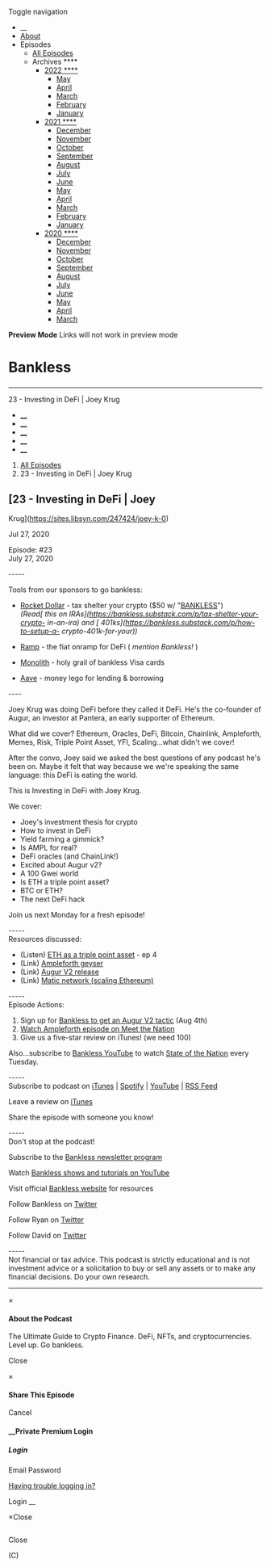 Toggle navigation [](/247424 "Home Page")

  * __
  * [About]()
  * Episodes 
    * [All Episodes](/247424)
    * Archives ****
      * [2022 ****](/247424/2022)
        * [May](/247424/2022/05)
        * [April](/247424/2022/04)
        * [March](/247424/2022/03)
        * [February](/247424/2022/02)
        * [January](/247424/2022/01)
      * [2021 ****](/247424/2021)
        * [December](/247424/2021/12)
        * [November](/247424/2021/11)
        * [October](/247424/2021/10)
        * [September](/247424/2021/09)
        * [August](/247424/2021/08)
        * [July](/247424/2021/07)
        * [June](/247424/2021/06)
        * [May](/247424/2021/05)
        * [April](/247424/2021/04)
        * [March](/247424/2021/03)
        * [February](/247424/2021/02)
        * [January](/247424/2021/01)
      * [2020 ****](/247424/2020)
        * [December](/247424/2020/12)
        * [November](/247424/2020/11)
        * [October](/247424/2020/10)
        * [September](/247424/2020/09)
        * [August](/247424/2020/08)
        * [July](/247424/2020/07)
        * [June](/247424/2020/06)
        * [May](/247424/2020/05)
        * [April](/247424/2020/04)
        * [March](/247424/2020/03)

**Preview Mode** Links will not work in preview mode

# Bankless

###

* * *

23 - Investing in DeFi | Joey Krug

  * [__](http://twitter.com/banklesshq "Visit Us on Twitter")
  * [__](mailto:ryan@mythos.capital "Email This Podcast")
  * [__](http://feeds.libsyn.com/247424/rss "Subscribe to RSS Feed")
  * [__](https://podcasts.apple.com/us/podcast/bankless/id1499409058?ls=1 "Listen on Apple Podcasts")
  * [__](https://open.spotify.com/show/41TNnXSv5ExcQSzEGLlGhy "Listen on Spotify")

  1. [All Episodes](/247424)
  2. 23 - Investing in DeFi | Joey Krug

## [23 - Investing in DeFi | Joey
Krug](https://sites.libsyn.com/247424/joey-k-0)

Jul 27, 2020

Episode: #23  
July 27, 2020

\-----

Tools from our sponsors to go bankless:

  * [Rocket Dollar](https://bankless.cc/2C57MVW) \- tax shelter your crypto ($50 w/ "[BANKLESS](https://bankless.cc/2C57MVW)")  
_(Read[ this on IRAs](https://bankless.substack.com/p/tax-shelter-your-crypto-
in-an-ira) and [ 401ks](https://bankless.substack.com/p/how-to-setup-a-
crypto-401k-for-your))_

  * [Ramp](https://bankless.cc/2ZDJQRU) \- the fiat onramp for DeFi ( _mention Bankless!_ )
  * [Monolith](https://bankless.cc/3e2TG4E) \- holy grail of bankless Visa cards
  * [Aave](https://bankless.cc/aave) \- money lego for lending & borrowing

\----

Joey Krug was doing DeFi before they called it DeFi. He's the co-founder of
Augur, an investor at Pantera, an early supporter of Ethereum.

What did we cover? Ethereum, Oracles, DeFi, Bitcoin, Chainlink, Ampleforth,
Memes, Risk, Triple Point Asset, YFI, Scaling...what didn't we cover!

After the convo, Joey said we asked the best questions of any podcast he's
been on. Maybe it felt that way because we we're speaking the same language:
this DeFi is eating the world.

This is Investing in DeFi with Joey Krug.

We cover:

  * Joey's investment thesis for crypto
  * How to invest in DeFi
  * Yield farming a gimmick?
  * Is AMPL for real?
  * DeFi oracles (and ChainLink!)
  * Excited about Augur v2?
  * A 100 Gwei world
  * Is ETH a triple point asset?
  * BTC or ETH?
  * The next DeFi hack

Join us next Monday for a fresh episode!

\-----  
Resources discussed:

  * (Listen) [ETH as a triple point asset](https://bankless.substack.com/p/-4-ether-the-triple-point-asset) \- ep 4
  * (Link) [Ampleforth geyser](https://bankless.cc/AMPL-MINE)
  * (Link) [ Augur V2 release](https://www.augur.net/blog/v2-launch/#:~:text=Augur%20v2%20will%20be%20launched,the%20Augur%20v2%20reporting%20system.)
  * (Link) [Matic network (scaling Ethereum)](https://matic.network/)

\-----  
Episode Actions:

  1. Sign up for [Bankless to get an Augur V2 tactic](https://bankless.substack.com/) (Aug 4th)
  2. [Watch Ampleforth episode on Meet the Nation](https://www.youtube.com/watch?v=jTQiaooeo_U)
  3. Give us a five-star review on iTunes! (we need 100)

Also...subscribe to [Bankless YouTube](https://www.youtube.com/c/bankless) to
watch [State of the
Nation](https://www.youtube.com/playlist?list=PLmkdAgtxf3ahHup7h1dxjs0SNwCSGdjVb)
every Tuesday.

\-----  
Subscribe to podcast on
[iTunes](https://podcasts.apple.com/us/podcast/bankless/id1499409058) |
[Spotify](https://open.spotify.com/show/41TNnXSv5ExcQSzEGLlGhy) |
[YouTube](https://www.youtube.com/c/bankless) | [RSS
Feed](http://podcast.banklesshq.com/)

Leave a review on
[iTunes](https://podcasts.apple.com/us/podcast/bankless/id1499409058)

Share the episode with someone you know!

\-----  
Don't stop at the podcast!

Subscribe to the [Bankless newsletter program](http://bankless.substack.com/)

Watch [Bankless shows and tutorials on
YouTube](https://www.youtube.com/c/bankless)

Visit official [Bankless website](http://banklesshq.com/) for resources

Follow Bankless on [Twitter](https://twitter.com/BanklessHQ)

Follow Ryan on [Twitter](https://twitter.com/ryansadams)

Follow David on [Twitter](https://twitter.com/TrustlessState)

\-----  
Not financial or tax advice. This podcast is strictly educational and is not
investment advice or a solicitation to buy or sell any assets or to make any
financial decisions.  Do your own research.

* * *

×

#### About the Podcast

The Ultimate Guide to Crypto Finance. DeFi, NFTs, and cryptocurrencies. Level
up. Go bankless.

Close

×

#### Share This Episode

Cancel

#### __Private Premium Login

##### Login

Email Password

[Having trouble logging in?](')

Login __

×Close

![]()

Close

(C)

